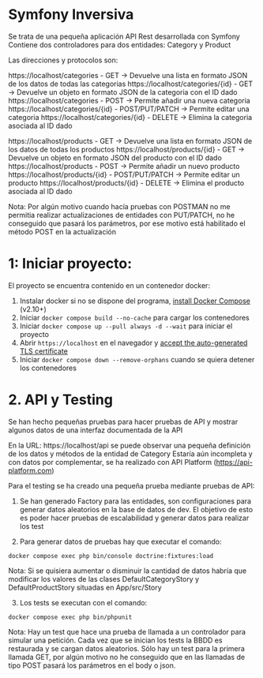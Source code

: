 # Symfony Inversiva

Se trata de una pequeña aplicación API Rest desarrollada con Symfony
Contiene dos controladores para dos entidades: Category y Product

Las direcciones y protocolos son:

https://localhost/categories - GET -> Devuelve una lista en formato JSON de los datos de todas las categorias
https://localhost/categories/{id} - GET -> Devuelve un objeto en formato JSON de la categoria con el ID dado
https://localhost/categories - POST -> Permite añadir una nueva categoria
https://localhost/categories/{id} - POST/PUT/PATCH -> Permite editar una categoria
https://localhost/categories/{id} - DELETE -> Elimina la categoria asociada al ID dado

https://localhost/products - GET -> Devuelve una lista en formato JSON de los datos de todas los productos
https://localhost/products/{id} - GET -> Devuelve un objeto en formato JSON del producto con el ID dado
https://localhost/products - POST -> Permite añadir un nuevo producto
https://localhost/products/{id} - POST/PUT/PATCH -> Permite editar un producto
https://localhost/products/{id} - DELETE -> Elimina el producto asociada al ID dado

Nota: Por algún motivo cuando hacía pruebas con POSTMAN no me permitia realizar actualizaciones de entidades con PUT/PATCH, no he conseguido que pasará los parámetros, por ese motivo está habilitado el método POST en la actualización

# 1: Iniciar proyecto:

El proyecto se encuentra contenido en un contenedor docker:

1. Instalar docker si no se dispone del programa, [install Docker Compose](https://docs.docker.com/compose/install/) (v2.10+)
2. Iniciar `docker compose build --no-cache` para cargar los contenedores
3. Iniciar `docker compose up --pull always -d --wait` para iniciar el proyecto
4. Abrir `https://localhost` en el navegador y [accept the auto-generated TLS certificate](https://stackoverflow.com/a/15076602/1352334)
5. Iniciar `docker compose down --remove-orphans` cuando se quiera detener los contenedores

# 2. API y Testing

Se han hecho pequeñas pruebas para hacer pruebas de API y mostrar algunos datos de una interfaz documentada de la API

En la URL: https://localhost/api se puede observar una pequeña definición de los datos y métodos de la entidad de Category
Estaría aún incompleta y con datos por complementar, se ha realizado con API Platform (https://api-platform.com)

Para el testing se ha creado una pequeña prueba mediante pruebas de API:

1. Se han generado Factory para las entidades, son configuraciones para generar datos aleatorios en la base de datos de dev. El objetivo de esto es poder hacer pruebas de escalabilidad y generar datos para realizar los test

2. Para generar datos de pruebas hay que executar el comando:
```shell
docker compose exec php bin/console doctrine:fixtures:load
```
Nota: Si se quisiera aumentar o disminuir la cantidad de datos habría que modificar los valores de las clases DefaultCategoryStory y DefaultProductStory situadas en App/src/Story

3. Los tests se executan con el comando:

```shell
docker compose exec php bin/phpunit
```

Nota: Hay un test que hace una prueba de llamada a un controlador para simular una petición. Cada vez que se inician los tests la BBDD es restaurada y se cargan datos aleatorios. Sólo hay un test para la primera llamada GET, por algún motivo no he conseguido que en las llamadas de tipo POST pasará los parámetros en el body o json.
